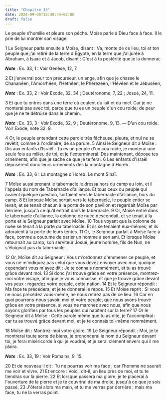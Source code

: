 ```yaml
---
title: "Chapitre 33"
date: 2024-09-06T18:40:44+02:00
draft: false
---
```



Le peuple s’humilie et pleure son péché.
Moïse parle à Dieu face à face.
Il le prie de lui montrer son visage.


1 Le Seigneur parla ensuite à Moïse, disant : Va, monte de ce lieu, toi et ton peuple que j'ai retiré de la terre d'Egypte, en la terre que j'ai jurée à Abraham, à Isaac et à Jacob, disant : C'est à ta postérité que je la donnerai;

***Note*** :  Ex. 33, 1 : Voir Genèse, 12, 7.

2 Et j'enverrai pour ton précurseur, un ange, afin que je chasse le Chananéen, l'Amorrhéen, l'Héthéen, le Phérézéen, l'Hévéen et le Jébuséen,

***Note*** :  Ex. 33, 2 : Voir Exode, 32, 34 ; Deutéronome, 7, 22 ; Josué, 24, 11.

3 Et que tu entres dans une terre où coulent du lait et du miel. Car je ne monterai pas avec toi, parce que tu es un peuple d'un cou roide; de peur que je ne te détruise dans le chemin.

***Note*** :  Ex. 33, 3 : Voir Exode, 32, 9 ; Deutéronome, 9, 13. ― D’un cou roide. Voir Exode, note 32. 9.


4 Or, le peuple entendant cette parole très fâcheuse, pleura, et nul ne se revêtit, comme à l'ordinaire, de sa parure. 5 Ainsi le Seigneur dit à Moïse : Dis aux enfants d'Israël : Tu es un peuple d'un cou roide, je monterai une seule fois au milieu de toi, et je t'exterminerai. Dès maintenant, dépose tes ornements, afin que je sache ce que je te ferai. 6 Les enfants d'Israël déposèrent donc leurs ornements dès la montagne d'Horeb.

***Note*** :  Ex. 33, 6 : La montagne d’Horeb. Le mont Sinaï.


7 Moïse aussi prenant le tabernacle le dressa hors du camp au loin, et il l'appela du nom de Tabernacle d'alliance. Et tous ceux du peuple qui avaient quelque question, sortaient vers le tabernacle d'alliance, hors du camp. 8 Et lorsque Moïse sortait vers le tabernacle, le peuple entier se levait, et se tenait chacun à la porte de son pavillon et regardait Moïse par derrière, jusqu'à ce qu'il entrait dans le tabernacle. 9 Or, Moïse entré dans le tabernacle d'alliance, la colonne de nuée descendait, et se tenait à la porte et le Seigneur parlait avec Moïse, 10 Tous voyant que la colonne de nuée se tenait à la porte du tabernacle. Et ils se tenaient eux-mêmes, et ils adoraient à la porte de leurs tentes. 11 Or, le Seigneur parlait à Moïse face à face, comme a coutume de parler un homme à son ami. Et lorsque Moïse retournait au camp, son serviteur Josué, jeune homme, fils de Nun, ne s'éloignait pas du tabernacle.


12 Or, Moïse dit au Seigneur : Vous m'ordonnez d'emmener ce peuple, et vous ne m'indiquez pas celui que vous devez envoyer avec moi, quoique cependant vous m'ayez dit : Je te connais nommément, et tu as trouvé grâce devant moi. 13 Si donc j'ai trouvé grâce en votre présence, montrez-moi votre visage, afin que je vous connaisse, et que je trouve grâce devant vos yeux : regardez votre peuple, cette nation. 14 Et le Seigneur répondit : Ma face te précédera, et je te donnerai le repos. 15 Et Moïse reprit : Si vous ne nous précédez vous-même, ne nous retirez pas de ce lieu. 16 Car en quoi pourrons-nous savoir, moi et votre peuple, que nous avons trouvé grâce en votre présence, si vous ne marchez avec nous, afin que nous soyons glorifiés par tous les peuples qui habitent sur la terre? 17 Or le Seigneur dit à Moïse : Cette parole même que tu as dite, je l'accomplirai : car tu as trouvé grâce devant moi, et je te connais toi-même nommément.


18 Moïse dit : Montrez-moi votre gloire. 19 Le Seigneur répondit : Moi, je te montrerai toute sorte de biens, je prononcerai le nom du Seigneur devant toi, je ferai miséricorde à qui je voudrai, et je serai clément envers qui il me plaira.

***Note*** :  Ex. 33, 19 : Voir Romains, 9, 15.

20 Et de nouveau il dit : Tu ne pourras voir ma face ; car l'homme ne saurait me voir et vivre. 21 Et encore : Voici, dit-il, un lieu près de moi, et tu te tiendras sur là pierre. 22 Et lorsque passera ma gloire, je te placerai à l'ouverture de la pierre et je te couvrirai de ma droite, jusqu'à ce que je sois passé, 23 J'ôterai alors ma main, et tu me verras par derrière ; mais ma face, tu ne la verras point.


